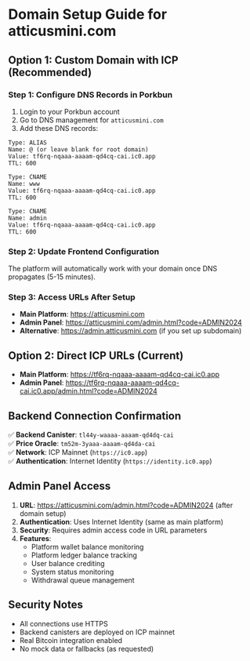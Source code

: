 # Domain Setup Guide for atticusmini.com

## Option 1: Custom Domain with ICP (Recommended)

### Step 1: Configure DNS Records in Porkbun
1. Login to your Porkbun account
2. Go to DNS management for `atticusmini.com`
3. Add these DNS records:

```
Type: ALIAS
Name: @ (or leave blank for root domain)
Value: tf6rq-nqaaa-aaaam-qd4cq-cai.ic0.app
TTL: 600

Type: CNAME
Name: www
Value: tf6rq-nqaaa-aaaam-qd4cq-cai.ic0.app
TTL: 600

Type: CNAME
Name: admin
Value: tf6rq-nqaaa-aaaam-qd4cq-cai.ic0.app
TTL: 600
```

### Step 2: Update Frontend Configuration
The platform will automatically work with your domain once DNS propagates (5-15 minutes).

### Step 3: Access URLs After Setup
- **Main Platform**: https://atticusmini.com
- **Admin Panel**: https://atticusmini.com/admin.html?code=ADMIN2024
- **Alternative**: https://admin.atticusmini.com (if you set up subdomain)

## Option 2: Direct ICP URLs (Current)
- **Main Platform**: https://tf6rq-nqaaa-aaaam-qd4cq-cai.ic0.app
- **Admin Panel**: https://tf6rq-nqaaa-aaaam-qd4cq-cai.ic0.app/admin.html?code=ADMIN2024

## Backend Connection Confirmation
✅ **Backend Canister**: `tl44y-waaaa-aaaam-qd4dq-cai`  
✅ **Price Oracle**: `tm52m-3yaaa-aaaam-qd4da-cai`  
✅ **Network**: ICP Mainnet (`https://ic0.app`)  
✅ **Authentication**: Internet Identity (`https://identity.ic0.app`)  

## Admin Panel Access
1. **URL**: https://atticusmini.com/admin.html?code=ADMIN2024 (after domain setup)
2. **Authentication**: Uses Internet Identity (same as main platform)
3. **Security**: Requires admin access code in URL parameters
4. **Features**: 
   - Platform wallet balance monitoring
   - Platform ledger balance tracking
   - User balance crediting
   - System status monitoring
   - Withdrawal queue management

## Security Notes
- All connections use HTTPS
- Backend canisters are deployed on ICP mainnet
- Real Bitcoin integration enabled
- No mock data or fallbacks (as requested)
